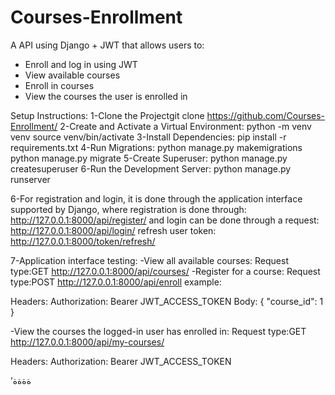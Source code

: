 # Courses-Enrollment
A API using Django + JWT that allows users to:
- Enroll and log in using JWT
- View available courses
- Enroll in courses
- View the courses the user is enrolled in

Setup Instructions:
1-Clone the Projectgit clone https://github.com/Courses-Enrollment/
2-Create and Activate a Virtual Environment:
python -m venv venv
source venv/bin/activate
3-Install Dependencies:
pip install -r requirements.txt
4-Run Migrations:
python manage.py makemigrations
python manage.py migrate
5-Create Superuser:
python manage.py createsuperuser
6-Run the Development Server:
python manage.py runserver

6-For registration and login, it is done through the application interface supported by Django, where registration is done through:
http://127.0.0.1:8000/api/register/
and login can be done through a request:
http://127.0.0.1:8000/api/login/
refresh user token:
http://127.0.0.1:8000/token/refresh/


7-Application interface testing:
-View all available courses:
Request type:GET  http://127.0.0.1:8000/api/courses/
-Register for a course:
Request type:POST  http://127.0.0.1:8000/api/enroll
example:

Headers:
  Authorization: Bearer JWT_ACCESS_TOKEN
Body:
{
  "course_id": 1
}

-View the courses the logged-in user has enrolled in:
Request type:GET http://127.0.0.1:8000/api/my-courses/

Headers:
  Authorization: Bearer JWT_ACCESS_TOKEN










’ةةةة
